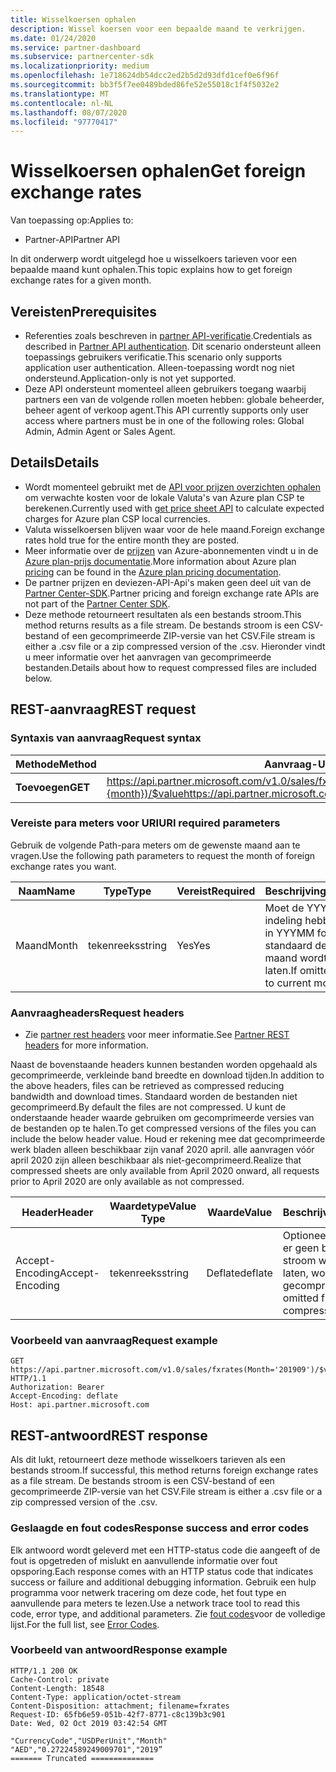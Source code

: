 ```yaml
---
title: Wisselkoersen ophalen
description: Wissel koersen voor een bepaalde maand te verkrijgen.
ms.date: 01/24/2020
ms.service: partner-dashboard
ms.subservice: partnercenter-sdk
ms.localizationpriority: medium
ms.openlocfilehash: 1e718624db54dcc2ed2b5d2d93dfd1cef0e6f96f
ms.sourcegitcommit: bb3f5f7ee0489bded86fe52e55018c1f4f5032e2
ms.translationtype: MT
ms.contentlocale: nl-NL
ms.lasthandoff: 08/07/2020
ms.locfileid: "97770417"
---
```

# <a name="get-foreign-exchange-rates"></a><span data-ttu-id="ec6b1-103">Wisselkoersen ophalen</span><span class="sxs-lookup"><span data-stu-id="ec6b1-103">Get foreign exchange rates</span></span>

<span data-ttu-id="ec6b1-104">Van toepassing op:</span><span class="sxs-lookup"><span data-stu-id="ec6b1-104">Applies to:</span></span>

- <span data-ttu-id="ec6b1-105">Partner-API</span><span class="sxs-lookup"><span data-stu-id="ec6b1-105">Partner API</span></span>

<span data-ttu-id="ec6b1-106">In dit onderwerp wordt uitgelegd hoe u wisselkoers tarieven voor een bepaalde maand kunt ophalen.</span><span class="sxs-lookup"><span data-stu-id="ec6b1-106">This topic explains how to get foreign exchange rates for a given month.</span></span>

## <a name="prerequisites"></a><span data-ttu-id="ec6b1-107">Vereisten</span><span class="sxs-lookup"><span data-stu-id="ec6b1-107">Prerequisites</span></span>

- <span data-ttu-id="ec6b1-108">Referenties zoals beschreven in [partner API-verificatie](api-authentication.md).</span><span class="sxs-lookup"><span data-stu-id="ec6b1-108">Credentials as described in [Partner API authentication](api-authentication.md).</span></span> <span data-ttu-id="ec6b1-109">Dit scenario ondersteunt alleen toepassings gebruikers verificatie.</span><span class="sxs-lookup"><span data-stu-id="ec6b1-109">This scenario only supports application user authentication.</span></span> <span data-ttu-id="ec6b1-110">Alleen-toepassing wordt nog niet ondersteund.</span><span class="sxs-lookup"><span data-stu-id="ec6b1-110">Application-only is not yet supported.</span></span>
- <span data-ttu-id="ec6b1-111">Deze API ondersteunt momenteel alleen gebruikers toegang waarbij partners een van de volgende rollen moeten hebben: globale beheerder, beheer agent of verkoop agent.</span><span class="sxs-lookup"><span data-stu-id="ec6b1-111">This API currently supports only user access where partners must be in one of the following roles: Global Admin, Admin Agent or Sales Agent.</span></span>


## <a name="details"></a><span data-ttu-id="ec6b1-112">Details</span><span class="sxs-lookup"><span data-stu-id="ec6b1-112">Details</span></span>

- <span data-ttu-id="ec6b1-113">Wordt momenteel gebruikt met de [API voor prijzen overzichten ophalen](get-a-price-sheet.md) om verwachte kosten voor de lokale Valuta's van Azure plan CSP te berekenen.</span><span class="sxs-lookup"><span data-stu-id="ec6b1-113">Currently used with [get price sheet API](get-a-price-sheet.md) to calculate expected charges for Azure plan CSP local currencies.</span></span>
- <span data-ttu-id="ec6b1-114">Valuta wisselkoersen blijven waar voor de hele maand.</span><span class="sxs-lookup"><span data-stu-id="ec6b1-114">Foreign exchange rates hold true for the entire month they are posted.</span></span>
- <span data-ttu-id="ec6b1-115">Meer informatie over de [prijzen](pricing.md) van Azure-abonnementen vindt u in de [Azure plan-prijs documentatie](https://docs.microsoft.com/partner-center/azure-plan-price-list).</span><span class="sxs-lookup"><span data-stu-id="ec6b1-115">More information about Azure plan [pricing](pricing.md) can be found in the [Azure plan pricing documentation](https://docs.microsoft.com/partner-center/azure-plan-price-list).</span></span>
- <span data-ttu-id="ec6b1-116">De partner prijzen en deviezen-API-Api's maken geen deel uit van de [Partner Center-SDK](https://docs.microsoft.com/partner-center/develop/get-started).</span><span class="sxs-lookup"><span data-stu-id="ec6b1-116">Partner pricing and foreign exchange rate APIs are not part of the [Partner Center SDK](https://docs.microsoft.com/partner-center/develop/get-started).</span></span>
- <span data-ttu-id="ec6b1-117">Deze methode retourneert resultaten als een bestands stroom.</span><span class="sxs-lookup"><span data-stu-id="ec6b1-117">This method returns results as a file stream.</span></span> <span data-ttu-id="ec6b1-118">De bestands stroom is een CSV-bestand of een gecomprimeerde ZIP-versie van het CSV.</span><span class="sxs-lookup"><span data-stu-id="ec6b1-118">File stream is either a .csv file or a zip compressed version of the .csv.</span></span> <span data-ttu-id="ec6b1-119">Hieronder vindt u meer informatie over het aanvragen van gecomprimeerde bestanden.</span><span class="sxs-lookup"><span data-stu-id="ec6b1-119">Details about how to request compressed files are included below.</span></span>

## <a name="rest-request"></a><span data-ttu-id="ec6b1-120">REST-aanvraag</span><span class="sxs-lookup"><span data-stu-id="ec6b1-120">REST request</span></span>

### <a name="request-syntax"></a><span data-ttu-id="ec6b1-121">Syntaxis van aanvraag</span><span class="sxs-lookup"><span data-stu-id="ec6b1-121">Request syntax</span></span>

| <span data-ttu-id="ec6b1-122">Methode</span><span class="sxs-lookup"><span data-stu-id="ec6b1-122">Method</span></span>   | <span data-ttu-id="ec6b1-123">Aanvraag-URI</span><span class="sxs-lookup"><span data-stu-id="ec6b1-123">Request URI</span></span>                                                                                                 |
|----------|-------------------------------------------------------------------------------------------------------------|
| <span data-ttu-id="ec6b1-124">**Toevoegen**</span><span class="sxs-lookup"><span data-stu-id="ec6b1-124">**GET**</span></span> | <span data-ttu-id="ec6b1-125"> https://api.partner.microsoft.com/v1.0/sales/fxrates(Month={month})/$value</span><span class="sxs-lookup"><span data-stu-id="ec6b1-125">https://api.partner.microsoft.com/v1.0/sales/fxrates(Month='{month}')/$value</span></span>                                  |

### <a name="uri-required-parameters"></a><span data-ttu-id="ec6b1-126">Vereiste para meters voor URI</span><span class="sxs-lookup"><span data-stu-id="ec6b1-126">URI required parameters</span></span>

<span data-ttu-id="ec6b1-127">Gebruik de volgende Path-para meters om de gewenste maand aan te vragen.</span><span class="sxs-lookup"><span data-stu-id="ec6b1-127">Use the following path parameters to request the month of foreign exchange rates you want.</span></span>

| <span data-ttu-id="ec6b1-128">Naam</span><span class="sxs-lookup"><span data-stu-id="ec6b1-128">Name</span></span>                   | <span data-ttu-id="ec6b1-129">Type</span><span class="sxs-lookup"><span data-stu-id="ec6b1-129">Type</span></span>     | <span data-ttu-id="ec6b1-130">Vereist</span><span class="sxs-lookup"><span data-stu-id="ec6b1-130">Required</span></span> | <span data-ttu-id="ec6b1-131">Beschrijving</span><span class="sxs-lookup"><span data-stu-id="ec6b1-131">Description</span></span>                                                     |
|------------------------|----------|----------|-----------------------------------------------------------------|
|<span data-ttu-id="ec6b1-132">Maand</span><span class="sxs-lookup"><span data-stu-id="ec6b1-132">Month</span></span>                      | <span data-ttu-id="ec6b1-133">tekenreeks</span><span class="sxs-lookup"><span data-stu-id="ec6b1-133">string</span></span>   | <span data-ttu-id="ec6b1-134">Yes</span><span class="sxs-lookup"><span data-stu-id="ec6b1-134">Yes</span></span>       | <span data-ttu-id="ec6b1-135">Moet de YYYMM-indeling hebben.</span><span class="sxs-lookup"><span data-stu-id="ec6b1-135">Must be in YYYMM format.</span></span> <span data-ttu-id="ec6b1-136">Als standaard de huidige maand wordt wegge laten.</span><span class="sxs-lookup"><span data-stu-id="ec6b1-136">If omitted defaults to current month.</span></span>       |

### <a name="request-headers"></a><span data-ttu-id="ec6b1-137">Aanvraagheaders</span><span class="sxs-lookup"><span data-stu-id="ec6b1-137">Request headers</span></span>

- <span data-ttu-id="ec6b1-138">Zie [partner rest headers](headers.md) voor meer informatie.</span><span class="sxs-lookup"><span data-stu-id="ec6b1-138">See [Partner REST headers](headers.md) for more information.</span></span>

<span data-ttu-id="ec6b1-139">Naast de bovenstaande headers kunnen bestanden worden opgehaald als gecomprimeerde, verkleinde band breedte en download tijden.</span><span class="sxs-lookup"><span data-stu-id="ec6b1-139">In addition to the above headers, files can be retrieved as compressed reducing bandwidth and download times.</span></span> <span data-ttu-id="ec6b1-140">Standaard worden de bestanden niet gecomprimeerd.</span><span class="sxs-lookup"><span data-stu-id="ec6b1-140">By default the files are not compressed.</span></span> <span data-ttu-id="ec6b1-141">U kunt de onderstaande header waarde gebruiken om gecomprimeerde versies van de bestanden op te halen.</span><span class="sxs-lookup"><span data-stu-id="ec6b1-141">To get compressed versions of the files you can include the below header value.</span></span> <span data-ttu-id="ec6b1-142">Houd er rekening mee dat gecomprimeerde werk bladen alleen beschikbaar zijn vanaf 2020 april. alle aanvragen vóór april 2020 zijn alleen beschikbaar als niet-gecomprimeerd.</span><span class="sxs-lookup"><span data-stu-id="ec6b1-142">Realize that compressed sheets are only available from April 2020 onward, all requests prior to April 2020 are only available as not compressed.</span></span>

| <span data-ttu-id="ec6b1-143">Header</span><span class="sxs-lookup"><span data-stu-id="ec6b1-143">Header</span></span>                   | <span data-ttu-id="ec6b1-144">Waardetype</span><span class="sxs-lookup"><span data-stu-id="ec6b1-144">Value Type</span></span>     | <span data-ttu-id="ec6b1-145">Waarde</span><span class="sxs-lookup"><span data-stu-id="ec6b1-145">Value</span></span> | <span data-ttu-id="ec6b1-146">Beschrijving</span><span class="sxs-lookup"><span data-stu-id="ec6b1-146">Description</span></span>                                                     |
|------------------------|----------|----------|-----------------------------------------------------------------|
|<span data-ttu-id="ec6b1-147">Accept-Encoding</span><span class="sxs-lookup"><span data-stu-id="ec6b1-147">Accept-Encoding</span></span>| <span data-ttu-id="ec6b1-148">tekenreeks</span><span class="sxs-lookup"><span data-stu-id="ec6b1-148">string</span></span>   | <span data-ttu-id="ec6b1-149">Deflate</span><span class="sxs-lookup"><span data-stu-id="ec6b1-149">deflate</span></span>| <span data-ttu-id="ec6b1-150">Optioneel.</span><span class="sxs-lookup"><span data-stu-id="ec6b1-150">Optional.</span></span> <span data-ttu-id="ec6b1-151">Als er geen bestands stroom wordt wegge laten, wordt deze niet gecomprimeerd.</span><span class="sxs-lookup"><span data-stu-id="ec6b1-151">If omitted file stream is not compressed.</span></span>       |

### <a name="request-example"></a><span data-ttu-id="ec6b1-152">Voorbeeld van aanvraag</span><span class="sxs-lookup"><span data-stu-id="ec6b1-152">Request example</span></span>

```http
GET https://api.partner.microsoft.com/v1.0/sales/fxrates(Month='201909')/$value HTTP/1.1
Authorization: Bearer
Accept-Encoding: deflate
Host: api.partner.microsoft.com

```

## <a name="rest-response"></a><span data-ttu-id="ec6b1-153">REST-antwoord</span><span class="sxs-lookup"><span data-stu-id="ec6b1-153">REST response</span></span>

<span data-ttu-id="ec6b1-154">Als dit lukt, retourneert deze methode wisselkoers tarieven als een bestands stroom.</span><span class="sxs-lookup"><span data-stu-id="ec6b1-154">If successful, this method returns foreign exchange rates as a file stream.</span></span> <span data-ttu-id="ec6b1-155">De bestands stroom is een CSV-bestand of een gecomprimeerde ZIP-versie van het CSV.</span><span class="sxs-lookup"><span data-stu-id="ec6b1-155">File stream is either a .csv file or a zip compressed version of the .csv.</span></span>

### <a name="response-success-and-error-codes"></a><span data-ttu-id="ec6b1-156">Geslaagde en fout codes</span><span class="sxs-lookup"><span data-stu-id="ec6b1-156">Response success and error codes</span></span>

<span data-ttu-id="ec6b1-157">Elk antwoord wordt geleverd met een HTTP-status code die aangeeft of de fout is opgetreden of mislukt en aanvullende informatie over fout opsporing.</span><span class="sxs-lookup"><span data-stu-id="ec6b1-157">Each response comes with an HTTP status code that indicates success or failure and additional debugging information.</span></span> <span data-ttu-id="ec6b1-158">Gebruik een hulp programma voor netwerk tracering om deze code, het fout type en aanvullende para meters te lezen.</span><span class="sxs-lookup"><span data-stu-id="ec6b1-158">Use a network trace tool to read this code, error type, and additional parameters.</span></span> <span data-ttu-id="ec6b1-159">Zie [fout codes](error-codes.md)voor de volledige lijst.</span><span class="sxs-lookup"><span data-stu-id="ec6b1-159">For the full list, see [Error Codes](error-codes.md).</span></span>

### <a name="response-example"></a><span data-ttu-id="ec6b1-160">Voorbeeld van antwoord</span><span class="sxs-lookup"><span data-stu-id="ec6b1-160">Response example</span></span>

``` http
HTTP/1.1 200 OK
Cache-Control: private
Content-Length: 18548
Content-Type: application/octet-stream
Content-Disposition: attachment; filename=fxrates
Request-ID: 65fb6e59-051b-42f7-8771-c8c139b3c901
Date: Wed, 02 Oct 2019 03:42:54 GMT

"CurrencyCode","USDPerUnit","Month"
"AED","0.27224589249009701","2019”
======= Truncated ==============

```
